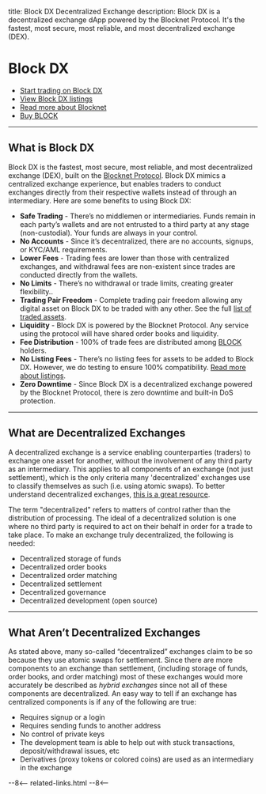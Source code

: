 title: Block DX Decentralized Exchange
description: Block DX is a decentralized exchange dApp powered by the Blocknet Protocol. It's the fastest, most secure, most reliable, and most decentralized exchange (DEX).

<!-- Content needs to be improved -->


# Block DX

* [Start trading on Block DX](/blockdx/introduction)
* [View Block DX listings](/blockdx/listings)
* [Read more about Blocknet](/blocknet/introduction)
* [Buy BLOCK](/project/exchanges)

---

## What is Block DX
Block DX is the fastest, most secure, most reliable, and most decentralized exchange (DEX), built on the [Blocknet Protocol](/project/introduction). Block DX mimics a centralized exchange experience, but enables traders to conduct exchanges directly from their respective wallets instead of through an intermediary. Here are some benefits to using Block DX:

- **Safe Trading** - There’s no middlemen or intermediaries. Funds remain in each party’s wallets and are not entrusted to a third party at any stage (non-custodial). Your funds are always in your control.
- **No Accounts** - Since it’s decentralized, there are no accounts, signups, or KYC/AML requirements.
- **Lower Fees** - Trading fees are lower than those with centralized exchanges, and withdrawal fees are non-existent since trades are conducted directly from the wallets.
- **No Limits** - There’s no withdrawal or trade limits, creating greater flexibility..
- **Trading Pair Freedom** - Complete trading pair freedom allowing any digital asset on Block DX to be traded with any other. See the full [list of traded assets](/blockdx/listings/#listed-digital-assets).
- **Liquidity** - Block DX is powered by the Blocknet Protocol. Any service using the protocol will have shared order books and liquidity.
- **Fee Distribution** - 100% of trade fees are distributed among [BLOCK](/blockchain/introduction) holders.
- **No Listing Fees** - There’s no listing fees for assets to be added to Block DX. However, we do testing to ensure 100% compatibility. [Read more about listings](/blockdx/listings/#listing-process).
- **Zero Downtime** - Since Block DX is a decentralized exchange powered by the Blocknet Protocol, there is zero downtime and built-in DoS protection.

---

## What are Decentralized Exchanges
A decentralized exchange is a service enabling counterparties (traders) to exchange one asset for another, without the involvement of any third party as an intermediary. This applies to all components of an exchange (not just settlement), which is the only criteria many 'decentralized' exchanges use to classify themselves as such (i.e. using atomic swaps). To better understand decentralized exchanges, [this is a great resource](https://medium.com/@theblocknetchannel/understanding-a-decentralized-exchange-eee9e1043f45).

The term "decentralized" refers to matters of control rather than the distribution of processing. The ideal of a decentralized solution is one where no third party is required to act on their behalf in order for a trade to take place. To make an exchange truly decentralized, the following is needed:

- Decentralized storage of funds
- Decentralized order books
- Decentralized order matching
- Decentralized settlement
- Decentralized governance
- Decentralized development (open source)

---

## What Aren’t Decentralized Exchanges
As stated above, many so-called “decentralized” exchanges claim to be so because they use atomic swaps for settlement. Since there are more components to an exchange than settlement, (including storage of funds, order books, and order matching) most of these exchanges would more accurately be described as *hybrid exchanges* since not all of these components are decentralized. An easy way to tell if an exchange has centralized components is if any of the following are true:

- Requires signup or a login
- Requires sending funds to another address
- No control of private keys
- The development team is able to help out with stuck transactions, deposit/withdrawal issues, etc
- Derivatives (proxy tokens or colored coins) are used as an intermediary in the exchange

















<!-- 
======= Start: Related Links Section =======
- This is the related links section at the bottom of each page.
- It lists the links in the relatedLinks array variable below.
	Example: relatedLinks = [{"name":"Blocknet Website","link":"https://blocknet.co"},{"name":"API Docs","link":"https://api.blocknet.co"}];
- If the array is empty, ie. relatedLinks = [], then the related links section will not be displayed.
related-links.html
- The template and logic for the related links section can be found in docs/snippets/related-links.html
- The base path is defaulted to docs/snippets/, which can be edited in the mkdocs.yml file
- The template and logic is linked with markdown_extensions: pymdownx.snippets
-->
<script type="text/javascript">
var relatedLinks = [];
</script>

--8<--
related-links.html
--8<-- 
<!-- 
======= End: Related Links Section ======= 
-->





